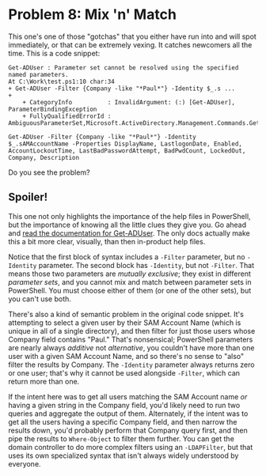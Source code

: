# Problem 8: Mix 'n' Match
This one's one of those "gotchas" that you either have run into and will spot immediately, or that can be extremely vexing. It catches newcomers all the time. This is a code snippet:

```
Get-ADUser : Parameter set cannot be resolved using the specified named parameters.
At C:\Work\test.ps1:10 char:34
+ Get-ADUser -Filter {Company -like "*Paul*"} -Identity $_.s ...
+                 
    + CategoryInfo          : InvalidArgument: (:) [Get-ADUser], ParameterBindingException
    + FullyQualifiedErrorId : AmbiguousParameterSet,Microsoft.ActiveDirectory.Management.Commands.GetADUser

Get-ADUser -Filter {Company -like "*Paul*"} -Identity $_.sAMAccountName -Properties DisplayName, LastlogonDate, Enabled, AccountLockoutTime, LastBadPasswordAttempt, BadPwdCount, LockedOut, Company, Description
```

Do you see the problem?

## Spoiler!
This one not only highlights the importance of the help files in PowerShell, but the importance of knowing all the little clues they give you. Go ahead and [read the documentation for Get-ADUser](https://docs.microsoft.com/en-us/powershell/module/addsadministration/get-aduser). The only docs actually make this a bit more clear, visually, than then in-product help files.

Notice that the first block of syntax includes a `-Filter` parameter, but no `-Identity` parameter. The second block has `-Identity`, but not `-Filter`. That means those two parameters are _mutually exclusive_; they exist in different _parameter sets_, and you cannot mix and match between parameter sets in PowerShell. You must choose either of them (or one of the other sets), but you can't use both.

There's also a kind of semantic problem in the original code snippet. It's attempting to select a given user by their SAM Account Name (which is unique in all of a single directory), and then filter for just those users whose Company field contains "Paul." That's nonsensical; PowerShell parameters are nearly always _additive_ not _alternative_, you couldn't have more than one user with a given SAM Account Name, and so there's no sense to "also" filter the results by Company. The `-Identity` parameter always returns zero or one user; that's why it cannot be used alongside `-Filter`, which can return more than one.

If the intent here was to get all users matching the SAM Account name _or_ having a given string in the Company field, you'd likely need to run two queries and aggregate the output of them. Alternately, if the intent was to get all the users having a specific Company field, and then narrow the results down, you'd probably perform that Company query first, and then pipe the results to `Where-Object` to filter them further. You can get the domain controller to do more complex filters using an `-LDAPFilter`, but that uses its own specialized syntax that isn't always widely understood by everyone.

